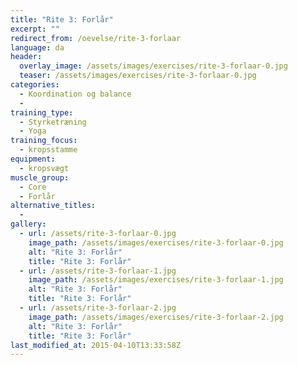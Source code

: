 ```yaml
---
title: "Rite 3: Forlår"
excerpt: ""
redirect_from: /oevelse/rite-3-forlaar
language: da
header:
  overlay_image: /assets/images/exercises/rite-3-forlaar-0.jpg
  teaser: /assets/images/exercises/rite-3-forlaar-0.jpg
categories:
  - Koordination og balance
  - 
training_type: 
  - Styrketræning
  - Yoga
training_focus: 
  - kropsstamme
equipment:
  - kropsvægt
muscle_group:
  - Core
  - Forlår
alternative_titles:
  - 
gallery:
  - url: /assets/rite-3-forlaar-0.jpg
    image_path: /assets/images/exercises/rite-3-forlaar-0.jpg
    alt: "Rite 3: Forlår"
    title: "Rite 3: Forlår"
  - url: /assets/rite-3-forlaar-1.jpg
    image_path: /assets/images/exercises/rite-3-forlaar-1.jpg
    alt: "Rite 3: Forlår"
    title: "Rite 3: Forlår"
  - url: /assets/rite-3-forlaar-2.jpg
    image_path: /assets/images/exercises/rite-3-forlaar-2.jpg
    alt: "Rite 3: Forlår"
    title: "Rite 3: Forlår"
last_modified_at: 2015-04-10T13:33:58Z
---
```



